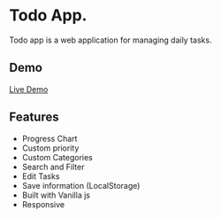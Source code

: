 
# Todo App.

Todo app is a web application for managing daily tasks.


## Demo

 [Live Demo](http://a-hosseini.ir/projects/todo/)

## Features


- Progress Chart
- Custom priority
- Custom Categories
- Search and Filter
- Edit Tasks
- Save information (LocalStorage)
- Built with Vanilla js
- Responsive
